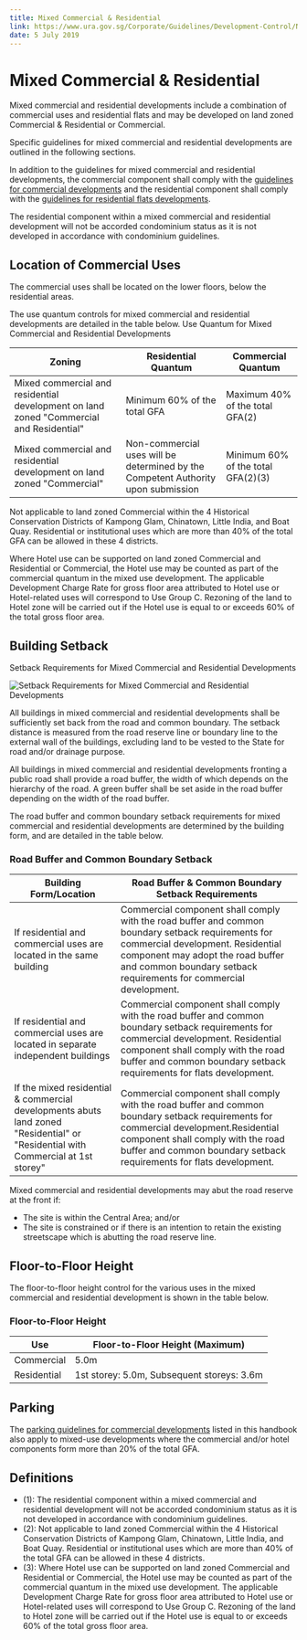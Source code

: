 ```yaml
---
title: Mixed Commercial & Residential
link: https://www.ura.gov.sg/Corporate/Guidelines/Development-Control/Non-Residential/Commercial/Comm-Resi
date: 5 July 2019
---
```


# Mixed Commercial & Residential

Mixed commercial and residential developments include a combination of commercial uses and residential flats and may be developed on land zoned Commercial & Residential or Commercial.

Specific guidelines for mixed commercial and residential developments are outlined in the following sections.

In addition to the guidelines for mixed commercial and residential developments, the commercial component shall comply with the [guidelines for commercial developments](https://www.ura.gov.sg/Corporate/Guidelines/Development-Control/Non-Residential/Commercial) and the residential component shall comply with the [guidelines for residential flats developments](https://www.ura.gov.sg/Corporate/Guidelines/Development-Control/Residential/Flats-Condominiums).

The residential component within a mixed commercial and residential development will not be accorded condominium status as it is not developed in accordance with condominium guidelines.

## Location of Commercial Uses

The commercial uses shall be located on the lower floors, below the residential areas.

The use quantum controls for mixed commercial and residential developments are detailed in the table below.
Use Quantum for Mixed Commercial and Residential Developments

| Zoning                                                                                  | Residential Quantum                                                               | Commercial Quantum                 |
| --------------------------------------------------------------------------------------- | --------------------------------------------------------------------------------- | ---------------------------------- |
| Mixed commercial and residential development on land zoned "Commercial and Residential" | Minimum 60% of the total GFA                                                      | Maximum 40% of the total GFA(2)    |
| Mixed commercial and residential development on land zoned "Commercial"                 | Non-commercial uses will be determined by the Competent Authority upon submission | Minimum 60% of the total GFA(2)(3) |

Not applicable to land zoned Commercial within the 4 Historical Conservation Districts of Kampong Glam, Chinatown, Little India, and Boat Quay. Residential or institutional uses which are more than 40% of the total GFA can be allowed in these 4 districts.

Where Hotel use can be supported on land zoned Commercial and Residential or Commercial, the Hotel use may be counted as part of the commercial quantum in the mixed use development. The applicable Development Charge Rate for gross floor area attributed to Hotel use or Hotel-related uses will correspond to Use Group C. Rezoning of the land to Hotel zone will be carried out if the Hotel use is equal to or exceeds 60% of the total gross floor area.

## Building Setback

Setback Requirements for Mixed Commercial and Residential Developments

![Setback Requirements for Mixed Commercial and Residential Developments](https://www.ura.gov.sg/-/media/Corporate/Guidelines/Development-control/Commercial/CR01_Setbacks_ComResi_Podium_Tower.jpg?h=100%25&w=100%25)

All buildings in mixed commercial and residential developments shall be sufficiently set back from the road and common boundary. The setback distance is measured from the road reserve line or boundary line to the external wall of the buildings, excluding land to be vested to the State for road and/or drainage purpose.

All buildings in mixed commercial and residential developments fronting a public road shall provide a road buffer, the width of which depends on the hierarchy of the road. A green buffer shall be set aside in the road buffer depending on the width of the road buffer.

The road buffer and common boundary setback requirements for mixed commercial and residential developments are determined by the building form, and are detailed in the table below.

### Road Buffer and Common Boundary Setback

| Building Form/Location                                                                                                           | Road Buffer & Common Boundary Setback Requirements                                                                                                                                                                                                  |
| -------------------------------------------------------------------------------------------------------------------------------- | --------------------------------------------------------------------------------------------------------------------------------------------------------------------------------------------------------------------------------------------------- |
| If residential and commercial uses are located in the same building                                                              | Commercial component shall comply with the road buffer and common boundary setback requirements for commercial development. Residential component may adopt the road buffer and common boundary setback requirements for commercial development.    |
| If residential and commercial uses are located in separate independent buildings                                                 | Commercial component shall comply with the road buffer and common boundary setback requirements for commercial development. Residential component shall comply with the road buffer and common boundary setback requirements for flats development. |
| If the mixed residential & commercial developments abuts land zoned "Residential" or "Residential with Commercial at 1st storey" | Commercial component shall comply with the road buffer and common boundary setback requirements for commercial development.Residential component shall comply with the road buffer and common boundary setback requirements for flats development.  |

Mixed commercial and residential developments may abut the road reserve at the front if:

- The site is within the Central Area; and/or
- The site is constrained or if there is an intention to retain the existing streetscape which is abutting the road reserve line.

## Floor-to-Floor Height

The floor-to-floor height control for the various uses in the mixed commercial and residential development is shown in the table below.

### Floor-to-Floor Height

| Use         | Floor-to-Floor Height (Maximum)            |
| ----------- | ------------------------------------------ |
| Commercial  | 5.0m                                       |
| Residential | 1st storey: 5.0m, Subsequent storeys: 3.6m |

## Parking

The [parking guidelines for commercial developments](https://www.ura.gov.sg/Corporate/Guidelines/Development-Control/Non-Residential/Commercial/Parking/Car-Parking) listed in this handbook also apply to mixed-use developments where the commercial and/or hotel components form more than 20% of the total GFA.

## Definitions

- (1): The residential component within a mixed commercial and residential development will not be accorded condominium status as it is not developed in accordance with condominium guidelines.
- (2): Not applicable to land zoned Commercial within the 4 Historical Conservation Districts of Kampong Glam, Chinatown, Little India, and Boat Quay. Residential or institutional uses which are more than 40% of the total GFA can be allowed in these 4 districts.
- (3): Where Hotel use can be supported on land zoned Commercial and Residential or Commercial, the Hotel use may be counted as part of the commercial quantum in the mixed use development. The applicable Development Charge Rate for gross floor area attributed to Hotel use or Hotel-related uses will correspond to Use Group C. Rezoning of the land to Hotel zone will be carried out if the Hotel use is equal to or exceeds 60% of the total gross floor area.
